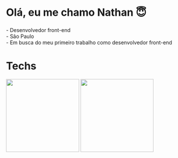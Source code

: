 <h1 align="left">Olá, eu me chamo Nathan 😇</h1>

###

<p align="left">- Desenvolvedor front-end<br>- São Paulo<br>- Em busca do meu primeiro trabalho como desenvolvedor front-end</p>

###

<p align="left"></p>

###

<h1 align="left">Techs</h1>

<div align="left">
  <img height=200 align="center" src="https://github-readme-stats.vercel.app/api?username=nath4nferreira&theme=midnight-purple"/>
   <img height=200 align="center" src="https://github-readme-stats.vercel.app/api/top-langs?username=nath4nferreira&layout=compact&langs_count=8&card_width=320&theme=midnight-purple"/>
</div>
